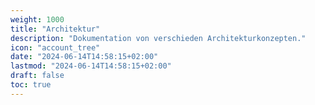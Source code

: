 ```yaml
---
weight: 1000
title: "Architektur"
description: "Dokumentation von verschieden Architekturkonzepten."
icon: "account_tree"
date: "2024-06-14T14:58:15+02:00"
lastmod: "2024-06-14T14:58:15+02:00"
draft: false
toc: true
---
```

